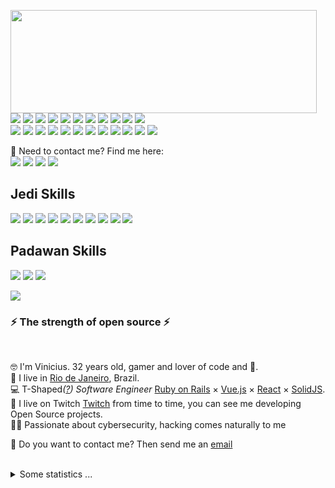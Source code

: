 <p>
  <img align="left" width="490" height="165" src="https://github-readme-stats.vercel.app/api?username=viniciusborgeis&show_icons=true&hide_border=false&line_height=20&title_color=f69673&icon_color=1b93c9&show_owner=true"/>
  <p>
    <img src="https://img.shields.io/badge/-Visual%20Studio%20Code-23A9F2?style=flat-square&logo=Visual%20Studio%20Code&logoColor=white"/>
    <img src="https://img.shields.io/badge/-Github-181717?style=flat-square&logo=GitHub&logoColor=white"/>
    <img src="https://img.shields.io/badge/-Git-F44D27?style=flat-square&logo=Git&logoColor=white"/>
    <img src="https://img.shields.io/badge/-NPM-CB3837?style=flat-square&logo=NPM&logoColor=white"/>
    <img src="https://img.shields.io/badge/-Trello-0079BF?style=flat-square&logo=Trello&logoColor=white"/>
    <img src="https://img.shields.io/badge/-Slack-E01563?style=flat-square&logo=Slack&logoColor=white"/>
    <img src="https://img.shields.io/badge/-Sketch-FA6400?style=flat-square&logo=Sketch&logoColor=white"/>
    <img src="https://img.shields.io/badge/-MySQL-F29111?style=flat-square&logo=MySQL&logoColor=white"/>
    <img src="https://img.shields.io/badge/PostgreSQL-316192?style=flat-square&logo=postgresql&logoColor=white"/>
    <img src="https://img.shields.io/badge/-Insomnia-5849BE?style=flat-square&logo=Insomnia&logoColor=white"/>
    <img src="https://img.shields.io/badge/-Notion-000000?style=flat-square&logo=Notion&logoColor=white"/><br/>
    <img src="https://img.shields.io/badge/-Vue.js-42B883?style=flat-square&logo=Vue.js&logoColor=white"/>
    <img src="https://img.shields.io/badge/React-20232A?style=flat-square&logo=react&logoColor=61DAFB"/>
    <img src="https://img.shields.io/badge/Ruby_on_Rails-CC0000?style=flat-square&logo=ruby-on-rails&logoColor=white"/>
    <img src="https://img.shields.io/badge/-WebPack-1C78C0?style=flat-square&logo=WebPack&logoColor=white"/>
    <img src="https://img.shields.io/badge/-ESLint-4B32C3?style=flat-square&logo=ESLint&logoColor=white"/>
    <img src="https://img.shields.io/badge/-HTML5-E34F26?style=flat-square&logo=HTML5&logoColor=white"/>
    <img src="https://img.shields.io/badge/-CSS3-1572B6?style=flat-square&logo=CSS3&logoColor=white"/>
    <img src="https://img.shields.io/badge/-Debian-A80030?style=flat-square&logo=Debian&logoColor=white"/>
    <img src="https://img.shields.io/badge/-Google%20Cloud-4285F4?style=flat-square&logo=Google%20Cloud&logoColor=white"/>
    <img src="https://img.shields.io/badge/Amazon_AWS-232F3E?style=flat-square&logo=amazon-aws&logoColor=white"/>
    <img src="https://img.shields.io/badge/Docker-2496ED?style=flat-square&logo=docker&logoColor=white"/>
    <img src="https://img.shields.io/badge/Kubernetes-326DE6?style=flat-square&logo=kubernetes&logoColor=white" />
  </p>
</p>
<p>
  📣 Need to contact me? Find me here:<br/>
  <a href="mailto:viniciusborgeis@gmail.com?subject=[GitHub]%20🔥%20Prise%20de%20contact&body=Hi%20Vinicius%2C%0D%0A%0D%0AI%27m%20contacting%20you%20via%20your%20github%20profile%20to..."><img src="https://img.shields.io/badge/e‑mail-D14836.svg?style=for-the-badge&logo=GMail&logoColor=white"/></a>
  <a href="https://instagram.com/viniciusborgeis"><img src="https://img.shields.io/badge/instagram-E4405F.svg?style=for-the-badge&logo=instagram&logoColor=white"/></a>
  <a href="https://twitch.tv/viniborgs"><img src="https://img.shields.io/badge/twitch-9146FF.svg?style=for-the-badge&logo=twitch&logoColor=white"/></a>
  <a href="https://linkedin.com/in/viniborgeis/"><img src="https://img.shields.io/badge/linkedin-0077B5.svg?style=for-the-badge&logo=linkedin&logoColor=white"/></a>
</p>
<p>
  <h2>Jedi Skills</h3>
  <p>
    <img src="https://img.shields.io/badge/Ruby-CC342D?style=flat-square&logo=ruby&logoColor=white"/>
    <img src="https://img.shields.io/badge/C%23-239120?style=flat-square&logo=c-sharp&logoColor=white"/>
    <img src="https://img.shields.io/badge/.NET-5C2D91?style=flat-square&logo=.net&logoColor=white"/>
    <img src="https://img.shields.io/badge/HTML5-E34F26?style=flat-square&logo=html5&logoColor=white"/>
    <img src="https://img.shields.io/badge/CSS3-1572B6?style=flat-square&logo=css3&logoColor=white"/>
    <img src="https://img.shields.io/badge/Sass-CC6699?style=flat-square&logo=sass&logoColor=white"/>   
    <img src="https://img.shields.io/badge/JavaScript-323330?style=flat-square&logo=javascript&logoColor=F7DF1E"/>
    <img src="https://img.shields.io/badge/Node.js-43853D?style=flat-square&logo=node.js&logoColor=white"/>
    <img src="https://img.shields.io/badge/TypeScript-007ACC?style=flat-square&logo=typescript&logoColor=white"/>
    <img src="https://img.shields.io/badge/Rust-000000?style=flat-square&logo=rust&logoColor=white"/>
  </p>
  <h2>Padawan Skills</h3>
  <p>
    <img src="https://img.shields.io/badge/C%2B%2B-00599C?style=flat-square&logo=c%2B%2B&logoColor=white"/>
    <img src="https://img.shields.io/badge/Lua-2C2D72?style=flat-square&logo=lua&logoColor=white"/>
    <img src="https://img.shields.io/badge/Elixir-4B275F?style=flat-square&logo=elixir&logoColor=white"/>
  </p>
</p>

<img src="http://views.whatilearened.today/views/github/MrStanDu33/views.svg"/>
<h3>⚡️ The strength of open source ⚡️</h3><br/>
<p>
  🤓 I'm <bold>Vinicius</bold>. 32 years old, gamer and lover of code and 🍺.<br/>
  💼 I live in <a href="https://www.google.com/maps?q=riodejaneiro">Rio de Janeiro</a>, Brazil.<br/>
  💻 <bold>T-Shaped</bold><em>(<a href="https://letslearnabout.net/blog/what-it-is-a-t-shaped-developer-and-why-you-should-be-one">?</a>) Software Engineer</em> <bold><a href="https://rubyonrails.org/">Ruby on Rails</a></bold> × <bold><a href="https://vuejs.org">Vue.js</a></bold> × <bold><a href="https://reactjs.org/">React</a></bold> × <bold><a href="https://www.solidjs.com/">SolidJS</a></bold>.<br/>
  🎥 I live on Twitch <a href="https://twitch.tv/viniborgs">Twitch</a> from time to time, you can see me developing Open Source projects. <br/>
  🏴‍☠️ Passionate about cybersecurity, hacking comes naturally to me
</p>
<p>
  🔗 Do you want to contact me? Then send me an <a href="mailto:viniciusborgeis@gmail.com?subject=[GitHub]%20🔥%20Prise%20de%20contact&body=Hi%20Vinicius%2C%0D%0A%0D%0AI%27m%20contacting%20you%20via%20your%20github%20profile%20to...">email</a>
</p><br/>

<details>
  <summary>Some statistics ...</summary><br/>

<!--START_SECTION:waka-->
<!--END_SECTION:waka-->
</details>
